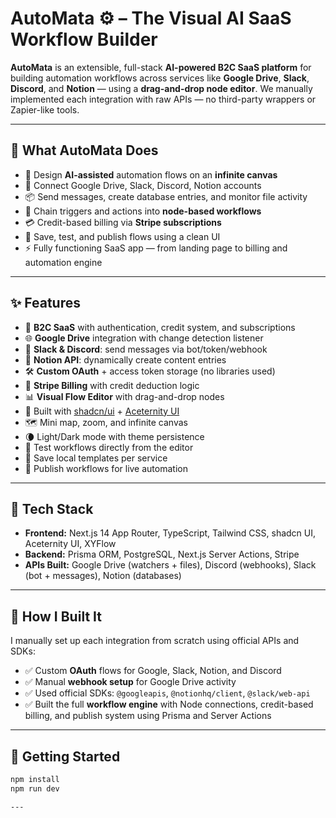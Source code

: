 # AutoMata ⚙️ – The Visual AI SaaS Workflow Builder

**AutoMata** is an extensible, full-stack **AI-powered B2C SaaS platform** for building automation workflows across services like **Google Drive**, **Slack**, **Discord**, and **Notion** — using a **drag-and-drop node editor**. We manually implemented each integration with raw APIs — no third-party wrappers or Zapier-like tools.


---

## 🚀 What AutoMata Does

- 🧠 Design **AI-assisted** automation flows on an **infinite canvas**
- 🤝 Connect Google Drive, Slack, Discord, Notion accounts
- 📦 Send messages, create database entries, and monitor file activity
- 🎯 Chain triggers and actions into **node-based workflows**
- 💳 Credit-based billing via **Stripe subscriptions**
- 🔄 Save, test, and publish flows using a clean UI
- ⚡ Fully functioning SaaS app — from landing page to billing and automation engine

---

## ✨ Features

- 🤯 **B2C SaaS** with authentication, credit system, and subscriptions
- 🌐 **Google Drive** integration with change detection listener
- 💬 **Slack & Discord**: send messages via bot/token/webhook
- 🧾 **Notion API**: dynamically create content entries
- 🛠️ **Custom OAuth** + access token storage (no libraries used)
- 🛒 **Stripe Billing** with credit deduction logic
- 📊 **Visual Flow Editor** with drag-and-drop nodes
- 🎨 Built with [shadcn/ui](https://ui.shadcn.dev) + [Aceternity UI](https://ui.aceternity.com/)
- 🗺️ Mini map, zoom, and infinite canvas
- 🌘 Light/Dark mode with theme persistence
- 🧪 Test workflows directly from the editor
- 🧩 Save local templates per service
- 🏁 Publish workflows for live automation

---

## 🧰 Tech Stack

- **Frontend:** Next.js 14 App Router, TypeScript, Tailwind CSS, shadcn UI, Aceternity UI, XYFlow
- **Backend:** Prisma ORM, PostgreSQL, Next.js Server Actions, Stripe
- **APIs Built:** Google Drive (watchers + files), Discord (webhooks), Slack (bot + messages), Notion (databases)

---

## 🔧 How I Built It

I manually set up each integration from scratch using official APIs and SDKs:

- ✅ Custom **OAuth** flows for Google, Slack, Notion, and Discord
- ✅ Manual **webhook setup** for Google Drive activity
- ✅ Used official SDKs: `@googleapis`, `@notionhq/client`, `@slack/web-api`
- ✅ Built the full **workflow engine** with Node connections, credit-based billing, and publish system using Prisma and Server Actions


---

## 🧪 Getting Started

```bash
npm install
npm run dev

---


